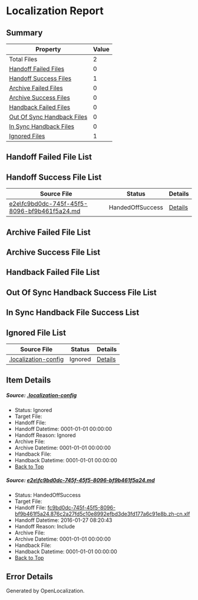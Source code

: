 # <a name='report-top'></a> Localization Report

## Summary
 Property | Value 
 -------- | ----- 
 Total Files | 2
[ Handoff Failed Files ](#handoff-failed-list)| 0
[ Handoff Success Files ](#handoff-success-list)| 1
[ Archive Failed Files ](#archive-failed-list)| 0
[ Archive Success Files ](#archive-success-list)| 0
[ Handback Failed Files ](#handback-failed-list)| 0
[ Out Of Sync Handback Files ](#outofsync-handback-success-list)| 0
[ In Sync Handback Files ](#insync-handback-success-list)| 0
[ Ignored Files ](#ignored-list)| 1

## <a name='handoff-failed-list'></a> Handoff Failed File List

## <a name='handoff-success-list'></a> Handoff Success File List
 Source File | Status | Details 
 ----------- | ------ | ------- 
 [e2e\fc9bd0dc-745f-45f5-8096-bf9b461f5a24.md](https://github.com/OpenLocalizationTest/oltest/blob/b379fa2c3c5a3117a553cdd1e50db37e45f18cc7/e2e/fc9bd0dc-745f-45f5-8096-bf9b461f5a24.md) | HandedOffSuccess | [Details](#365496fd4f943d8d2f41b1c070b9ec59874f2bf01)

## <a name='archive-failed-list'></a> Archive Failed File List

## <a name='archive-success-list'></a> Archive Success File List

## <a name='handback-failed-list'></a> Handback Failed File List

## <a name='outofsync-handback-success-list'></a> Out Of Sync Handback Success File List

## <a name='insync-handback-success-list'></a> In Sync Handback File Success List

## <a name='ignored-list'></a> Ignored File List
 Source File | Status | Details 
 ----------- | ------ | ------- 
 [.localization-config](https://github.com/OpenLocalizationTest/oltest/blob/b379fa2c3c5a3117a553cdd1e50db37e45f18cc7/.localization-config) | Ignored | [Details](#e4725be8631cbe979bbe0fa8b97cd75f1fd41d4d0)

## Item Details
##### <a name='e4725be8631cbe979bbe0fa8b97cd75f1fd41d4d0'></a> Source: [.localization-config](https://github.com/OpenLocalizationTest/oltest/blob/b379fa2c3c5a3117a553cdd1e50db37e45f18cc7/.localization-config)
* Status: Ignored
* Target File: 
* Handoff File: 
* Handoff Datetime: 0001-01-01 00:00:00
* Handoff Reason: Ignored
* Archive File: 
* Archive Datetime: 0001-01-01 00:00:00
* Handback File: 
* Handback Datetime: 0001-01-01 00:00:00
* [Back to Top](#report-top)

##### <a name='365496fd4f943d8d2f41b1c070b9ec59874f2bf01'></a> Source: [e2e\fc9bd0dc-745f-45f5-8096-bf9b461f5a24.md](https://github.com/OpenLocalizationTest/oltest/blob/b379fa2c3c5a3117a553cdd1e50db37e45f18cc7/e2e/fc9bd0dc-745f-45f5-8096-bf9b461f5a24.md)
* Status: HandedOffSuccess
* Target File: 
* Handoff File: [fc9bd0dc-745f-45f5-8096-bf9b461f5a24.876c2a27fd5c10e8992efbd3de3fd177a6c91e8b.zh-cn.xlf](https://github.com/OpenLocalizationTestOrg/olhandoff/blob/340a0de55d7a902e840ccc04f835dbde2ff852c8/ol-handoff/OpenLocalizationTestOrg/oltest.zh-cn/tianzh/fc9bd0dc-745f-45f5-8096-bf9b461f5a24.876c2a27fd5c10e8992efbd3de3fd177a6c91e8b.zh-cn.xlf)
* Handoff Datetime: 2016-01-27 08:20:43
* Handoff Reason: Include
* Archive File: 
* Archive Datetime: 0001-01-01 00:00:00
* Handback File: 
* Handback Datetime: 0001-01-01 00:00:00
* [Back to Top](#report-top)


## Error Details

Generated by OpenLocalization.
